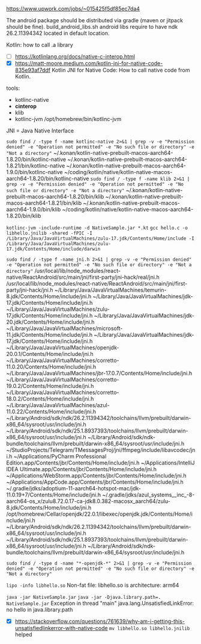 
https://www.upwork.com/jobs/~015425f5df85ec7da4

The android package should be distributed via gradle (maven or jitpack should be fine).
build_android_libs.sh
android libs require to have ndk 26.2.11394342 located in default location.

Kotlin: how to call .a library
- [ ] https://kotlinlang.org/docs/native-c-interop.html
- [x] https://matt-moore.medium.com/kotlin-jni-for-native-code-835e93af7ddf Kotlin JNI for Native Code: How to call native code from Kotlin.

tools:
- kotlinc-native
- **cinterop**
- klib
- kotlinc-jvm /opt/homebrew/bin/kotlinc-jvm

JNI = Java Native Interface


`sudo find / -type f -name kotlinc-native 2>&1 | grep -v -e "Permission denied" -e "Operation not permitted" -e "No such file or directory" -e "Not a directory"`
~/.konan/kotlin-native-prebuilt-macos-aarch64-1.8.20/bin/kotlinc-native
~/.konan/kotlin-native-prebuilt-macos-aarch64-1.8.21/bin/kotlinc-native
~/.konan/kotlin-native-prebuilt-macos-aarch64-1.9.0/bin/kotlinc-native
~/coding/kotlin/native/kotlin-native-macos-aarch64-1.8.20/bin/kotlinc-native
`sudo find / -type f -name klib 2>&1 | grep -v -e "Permission denied" -e "Operation not permitted" -e "No such file or directory" -e "Not a directory"`
~/.konan/kotlin-native-prebuilt-macos-aarch64-1.8.20/bin/klib
~/.konan/kotlin-native-prebuilt-macos-aarch64-1.8.21/bin/klib
~/.konan/kotlin-native-prebuilt-macos-aarch64-1.9.0/bin/klib
~/coding/kotlin/native/kotlin-native-macos-aarch64-1.8.20/bin/klib

`kotlinc-jvm -include-runtime -d NativeSample.jar *.kt`
`gcc hello.c -o libhello.jnilib -shared -fPIC -I /Library/Java/JavaVirtualMachines/zulu-17.jdk/Contents/Home/include -I /Library/Java/JavaVirtualMachines/zulu-17.jdk/Contents/Home/include/darwin`


`sudo find / -type f -name jni.h 2>&1 | grep -v -e "Permission denied" -e "Operation not permitted" -e "No such file or directory" -e "Not a directory"`
/usr/local/lib/node_modules/react-native/ReactAndroid/src/main/jni/first-party/jni-hack/real/jni.h
/usr/local/lib/node_modules/react-native/ReactAndroid/src/main/jni/first-party/jni-hack/jni.h
~/Library/Java/JavaVirtualMachines/temurin-8.jdk/Contents/Home/include/jni.h
~/Library/Java/JavaVirtualMachines/jdk-17.jdk/Contents/Home/include/jni.h
~/Library/Java/JavaVirtualMachines/zulu-17.jdk/Contents/Home/include/jni.h
~/Library/Java/JavaVirtualMachines/jdk-20.jdk/Contents/Home/include/jni.h
~/Library/Java/JavaVirtualMachines/microsoft-11.jdk/Contents/Home/include/jni.h
~/Library/Java/JavaVirtualMachines/jdk-17.jdk/Contents/Home/include/jni.h
~/Library/Java/JavaVirtualMachines/openjdk-20.0.1/Contents/Home/include/jni.h
~/Library/Java/JavaVirtualMachines/corretto-11.0.20/Contents/Home/include/jni.h
~/Library/Java/JavaVirtualMachines/jbr-17.0.7/Contents/Home/include/jni.h
~/Library/Java/JavaVirtualMachines/corretto-19.0.2/Contents/Home/include/jni.h
~/Library/Java/JavaVirtualMachines/corretto-18.0.2/Contents/Home/include/jni.h
~/Library/Java/JavaVirtualMachines/azul-11.0.22/Contents/Home/include/jni.h
~/Library/Android/sdk/ndk/26.2.11394342/toolchains/llvm/prebuilt/darwin-x86_64/sysroot/usr/include/jni.h
~/Library/Android/sdk/ndk/25.1.8937393/toolchains/llvm/prebuilt/darwin-x86_64/sysroot/usr/include/jni.h
~/Library/Android/sdk/ndk-bundle/toolchains/llvm/prebuilt/darwin-x86_64/sysroot/usr/include/jni.h
~/StudioProjects/Telegram/TMessagesProj/jni/ffmpeg/include/libavcodec/jni.h
~/Applications/PyCharm Professional Edition.app/Contents/jbr/Contents/Home/include/jni.h
~/Applications/IntelliJ IDEA Ultimate.app/Contents/jbr/Contents/Home/include/jni.h
~/Applications/WebStorm.app/Contents/jbr/Contents/Home/include/jni.h
~/Applications/AppCode.app/Contents/jbr/Contents/Home/include/jni.h
~/.gradle/jdks/adoptium-11-aarch64-hotspot-mac/jdk-11.0.19+7/Contents/Home/include/jni.h
~/.gradle/jdks/azul_systems__inc_-8-aarch64-os_x/zulu8.72.0.17-ca-jdk8.0.382-macosx_aarch64/zulu-8.jdk/Contents/Home/include/jni.h
/opt/homebrew/Cellar/openjdk/22.0.1/libexec/openjdk.jdk/Contents/Home/include/jni.h
~/Library/Android/sdk/ndk/26.2.11394342/toolchains/llvm/prebuilt/darwin-x86_64/sysroot/usr/include/jni.h
~/Library/Android/sdk/ndk/25.1.8937393/toolchains/llvm/prebuilt/darwin-x86_64/sysroot/usr/include/jni.h
~/Library/Android/sdk/ndk-bundle/toolchains/llvm/prebuilt/darwin-x86_64/sysroot/usr/include/jni.h

`sudo find / -type d -name "*-openjdk-*" 2>&1 | grep -v -e "Permission denied" -e "Operation not permitted" -e "No such file or directory" -e "Not a directory"`


`lipo -info libhello.so`
Non-fat file: libhello.so is architecture: arm64

`java -jar NativeSample.jar`
`java -jar -Djava.library.path=. NativeSample.jar`
Exception in thread "main" java.lang.UnsatisfiedLinkError: no hello in java.library.path
- [x] https://stackoverflow.com/questions/761639/why-am-i-getting-this-unsatisfiedlinkerror-with-native-code
`mv libhello.so libhello.jnilib` helped


